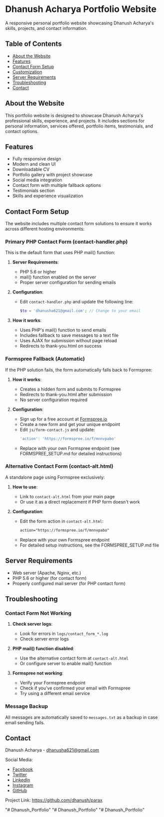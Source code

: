 # Dhanush Acharya Portfolio Website

A responsive personal portfolio website showcasing Dhanush Acharya's skills, projects, and contact information.

## Table of Contents
- [About the Website](#about-the-website)
- [Features](#features)
- [Contact Form Setup](#contact-form-setup)
- [Customization](#customization)
- [Server Requirements](#server-requirements)
- [Troubleshooting](#troubleshooting)
- [Contact](#contact)

## About the Website
This portfolio website is designed to showcase Dhanush Acharya's professional skills, experience, and projects. It includes sections for personal information, services offered, portfolio items, testimonials, and contact options.

## Features
- Fully responsive design
- Modern and clean UI
- Downloadable CV
- Portfolio gallery with project showcase
- Social media integration
- Contact form with multiple fallback options
- Testimonials section
- Skills and experience visualization

## Contact Form Setup

The website includes multiple contact form solutions to ensure it works across different hosting environments:

### Primary PHP Contact Form (contact-handler.php)
This is the default form that uses PHP mail() function:

1. **Server Requirements**:
   - PHP 5.6 or higher
   - mail() function enabled on the server
   - Proper server configuration for sending emails

2. **Configuration**:
   - Edit `contact-handler.php` and update the following line:
     ```php
     $to = 'dhanusha621@gmail.com'; // Change to your email
     ```

3. **How it works**:
   - Uses PHP's mail() function to send emails
   - Includes fallback to save messages to a text file
   - Uses AJAX for submission without page reload
   - Redirects to thank-you.html on success

### Formspree Fallback (Automatic)
If the PHP solution fails, the form automatically falls back to Formspree:

1. **How it works**:
   - Creates a hidden form and submits to Formspree
   - Redirects to thank-you.html after submission
   - No server configuration required

2. **Configuration**:
   - Sign up for a free account at [Formspree.io](https://formspree.io)
   - Create a new form and get your unique endpoint
   - Edit `js/form-contact.js` and update:
     ```javascript
     'action': 'https://formspree.io/f/mnnvpabo'
     ```
   - Replace with your own Formspree endpoint (see FORMSPREE_SETUP.md for detailed instructions)

### Alternative Contact Form (contact-alt.html)
A standalone page using Formspree exclusively:

1. **How to use**:
   - Link to `contact-alt.html` from your main page
   - Or use it as a direct replacement if PHP form doesn't work

2. **Configuration**:
   - Edit the form action in `contact-alt.html`:
     ```html
     action="https://formspree.io/f/mnnvpabo"
     ```
   - Replace with your own Formspree endpoint
   - For detailed setup instructions, see the FORMSPREE_SETUP.md file

## Server Requirements
- Web server (Apache, Nginx, etc.)
- PHP 5.6 or higher (for contact form)
- Properly configured mail server (for PHP contact form)

## Troubleshooting

### Contact Form Not Working
1. **Check server logs**:
   - Look for errors in `logs/contact_form_*.log`
   - Check server error logs

2. **PHP mail() function disabled**:
   - Use the alternative contact form at `contact-alt.html`
   - Or configure server to enable mail() function

3. **Formspree not working**:
   - Verify your Formspree endpoint
   - Check if you've confirmed your email with Formspree
   - Try using a different email service

### Message Backup
All messages are automatically saved to `messages.txt` as a backup in case email sending fails.



## Contact
Dhanush Acharya - dhanusha621@gmail.com

Social Media:
- [Facebook](https://www.facebook.com/dhanushacharya.dhanu.9/)
- [Twitter](https://twitter.com/DhanushAcharya)
- [LinkedIn](https://www.linkedin.com/in/dhanush-acharya-977543326/)
- [Instagram](https://www.instagram.com/dhanush_acharya/)
- [GitHub](https://github.com/Dhanushach126)

Project Link: https://github.com/dhanush/parax

"# Dhanush_Portfolio" 
"# Dhanush_Portfolio" 
"# Dhanush_Portfolio"
